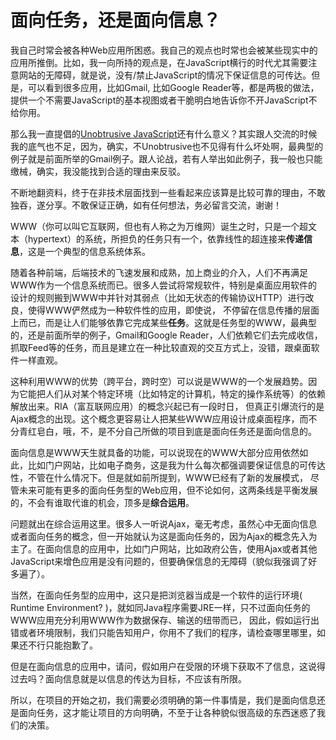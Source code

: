 # 面向任务，还是面向信息？

我自己时常会被各种Web应用所困惑。我自己的观点也时常也会被某些现实中的应用所推倒。比如，我一向所持的观点是，在JavaScript横行的时代尤其需要注意网站的无障碍，就是说，没有/禁止JavaScript的情况下保证信息的可传达。但是，可以看到很多应用，比如Gmail, 比如Google Reader等，都是两极的做法，提供一个不需要JavaScript的基本视图或者干脆明白地告诉你不开JavaScript不给你用。

那么我一直提倡的[Unobtrusive JavaScript][0]还有什么意义？其实跟人交流的时候我的底气也不足，因为，确实，不Unobtrusive也不见得有什么坏处啊，最典型的例子就是前面所举的Gmail例子。跟人论战，若有人举出如此例子，我一般也只能缴械，确实，我没能找到合适的理由来反驳。

不断地翻资料，终于在非技术层面找到一些看起来应该算是比较可靠的理由，不敢独吞，遂分享。不敢保证正确，如有任何想法，务必留言交流，谢谢！

WWW（你可以叫它互联网，但也有人称之为万维网）诞生之时，只是一个超文本（hypertext）的系统，所担负的任务只有一个，依靠线性的超连接来**传递信息**，这是一个典型的信息系统体系。

随着各种前端，后端技术的飞速发展和成熟，加上商业的介入，人们不再满足WWW作为一个信息系统而已。很多人尝试将常规软件，特别是桌面应用软件的设计的规则搬到WWW中并针对其弱点（比如无状态的传输协议HTTP）进行改良，使得WWW俨然成为一种软件性的应用，即使说， 不停留在信息传播的层面上而已，而是让人们能够依靠它完成某些**任务**。这就是任务型的WWW，最典型的，还是前面所举的例子，Gmail和Google Reader，人们依赖它们去完成收信，抓取Feed等的任务，而且是建立在一种比较直观的交互方式上，没错，跟桌面软件一样直观。

这种利用WWW的优势（跨平台，跨时空）可以说是WWW的一个发展趋势。因为它能把人们从对某个特定环境（比如特定的计算机，特定的操作系统等）的依赖解放出来。RIA（富互联网应用）的概念兴起已有一段时日， 但真正引爆流行的是Ajax概念的出现。这个概念更容易让人把某些WWW应用设计成桌面程序，而不分青红皂白，哦，不，是不分自己所做的项目到底是面向任务还是面向信息的。

面向信息是WWW天生就具备的功能，可以说现在的WWW大部分应用依然如此，比如门户网站，比如电子商务，这是我为什么每次都强调要保证信息的可传达性，不管在什么情况下。但是就如前所提到，WWW已经有了新的发展模式， 尽管未来可能有更多的面向任务型的Web应用，但不论如何，这两条线是平衡发展的，不会有谁取代谁的机会，顶多是**综合运用**。

问题就出在综合运用这里。很多人一听说Ajax，毫无考虑，虽然心中无面向信息或者面向任务的概念，但一开始就认为这是面向任务的，因为Ajax的概念先入为主了。在面向信息的应用中，比如门户网站，比如政府公告，使用Ajax或者其他JavaScript来增色应用是没有问题的，但要确保信息的无障碍（貌似我强调了好多遍了）。

当然，在面向任务型的应用中，这只是把浏览器当成是一个软件的运行环境( Runtime Environment? )，就如同Java程序需要JRE一样，只不过面向任务的WWW应用充分利用WWW作为数据保存、输送的纽带而已， 因此，假如运行出错或者环境限制，我们只能告知用户，你用不了我们的程序，请检查哪里哪里，如果还不行只能抱歉了。

但是在面向信息的应用中，请问，假如用户在受限的环境下获取不了信息，这说得过去吗？面向信息就是以信息的传达为目标，不应该有所限。

所以，在项目的开始之初，我们需要必须明确的第一件事情是，我们是面向信息还是面向任务，这才能让项目的方向明确，不至于让各种貌似很高级的东西迷惑了我们的决策。

[0]: http://onlinetools.org/articles/unobtrusivejavascript/